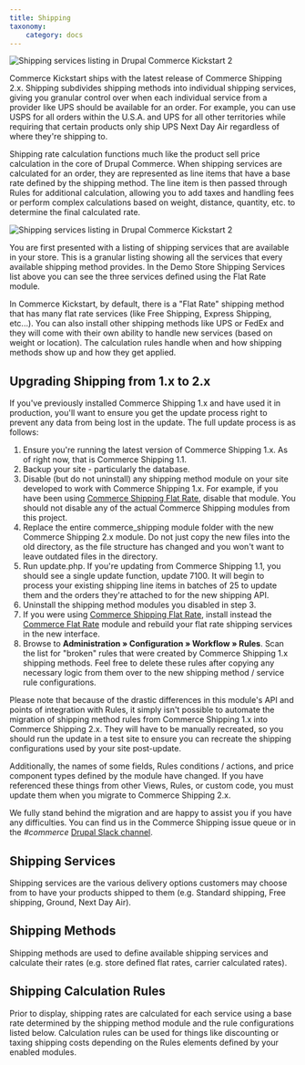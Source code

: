 ```yaml
---
title: Shipping
taxonomy:
    category: docs
---
```


![Shipping services listing in Drupal Commerce Kickstart 2](../images/CK-Shipping-02.png)

<p>Commerce Kickstart ships with the latest release of Commerce Shipping 2.x. Shipping subdivides shipping methods into individual shipping services, giving you granular control over when each individual service from a provider like UPS should be available for an order. For example, you can use USPS for all orders within the U.S.A. and UPS for all other territories while requiring that certain products only ship UPS Next Day Air regardless of where they're shipping to.</p>
<p>Shipping rate calculation functions much like the product sell price calculation in the core of Drupal Commerce. When shipping services are calculated for an order, they are represented as line items that have a base rate defined by the shipping method. The line item is then passed through Rules for additional calculation, allowing you to add taxes and handling fees or perform complex calculations based on weight, distance, quantity, etc. to determine the final calculated rate.</p>

![Shipping services listing in Drupal Commerce Kickstart 2](../images/CK-Shipping-01_0.png)

<p>You are first presented with a listing of shipping services that are available in your store. This is a granular listing showing all the services that every available shipping method provides. In the Demo Store Shipping Services list above you can see the three services defined using the Flat Rate module.</p>
<p>In Commerce Kickstart, by default, there is a "Flat Rate" shipping method that has many flat rate services (like Free Shipping, Express Shipping, etc...). You can also install other shipping methods like UPS or FedEx and they will come with their own ability to handle new services (based on weight or location). The calculation rules handle when and how shipping methods show up and how they get applied.</p>

## Upgrading Shipping from 1.x to 2.x

If you've previously installed Commerce Shipping 1.x and have used it in production, you'll want to ensure you get the update process right to prevent any data from being lost in the update. The full update process is as follows:

<ol><li>Ensure you're running the latest version of Commerce Shipping 1.x. As of right now, that is Commerce Shipping 1.1.</li>
<li>Backup your site - particularly the database.</li>
<li>Disable (but do not uninstall) any shipping method module on your site developed to work with Commerce Shipping 1.x. For example, if you have been using <a href="https://drupal.org/project/commerce_shipping_flat_rate" rel="nofollow">Commerce Shipping Flat Rate</a>, disable that module. You should not disable any of the actual Commerce Shipping modules from this project.</li>
<li>Replace the entire commerce_shipping module folder with the new Commerce Shipping 2.x module. Do not just copy the new files into the old directory, as the file structure has changed and you won't want to leave outdated files in the directory.</li>
<li>Run update.php. If you're updating from Commerce Shipping 1.1, you should see a single update function, update 7100. It will begin to process your existing shipping line items in batches of 25 to update them and the orders they're attached to for the new shipping API.</li>
<li>Uninstall the shipping method modules you disabled in step 3.</li>
<li>If you were using <a href="https://drupal.org/project/commerce_shipping_flat_rate" rel="nofollow">Commerce Shipping Flat Rate</a>, install instead the <a href="https://drupal.org/project/commerce_flat_rate" rel="nofollow">Commerce Flat Rate</a> module and rebuild your flat rate shipping services in the new interface.</li>
<li>Browse to <strong>Administration » Configuration » Workflow » Rules</strong>. Scan the list for "broken" rules that were created by Commerce Shipping 1.x shipping methods. Feel free to delete these rules after copying any necessary logic from them over to the new shipping method / service rule configurations.</li>
</ol>

Please note that because of the drastic differences in this module's API and points of integration with Rules, it simply isn't possible to automate the migration of shipping method rules from Commerce Shipping 1.x into Commerce Shipping 2.x. They will have to be manually recreated, so you should run the update in a test site to ensure you can recreate the shipping configurations used by your site post-update.

Additionally, the names of some fields, Rules conditions / actions, and price component types defined by the module have changed. If you have referenced these things from other Views, Rules, or custom code, you must update them when you migrate to Commerce Shipping 2.x.

We fully stand behind the migration and are happy to assist you if you have any difficulties. You can find us in the Commerce Shipping issue queue or in the *#commerce* [Drupal Slack channel].

## Shipping Services

Shipping services are the various delivery options customers may choose from to have your products shipped to them (e.g. Standard shipping, Free shipping, Ground, Next Day Air).

## Shipping Methods

Shipping methods are used to define available shipping services and calculate their rates (e.g. store defined flat rates, carrier calculated rates).

## Shipping Calculation Rules

Prior to display, shipping rates are calculated for each service using a base rate determined by the shipping method module and the rule configurations listed below. Calculation rules can be used for things like discounting or taxing shipping costs depending on the Rules elements defined by your enabled modules.

[Drupal Slack channel]: https://www.drupal.org/slack